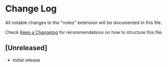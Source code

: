 # Change Log

All notable changes to the "notes" extension will be documented in this file.

Check [Keep a Changelog](http://keepachangelog.com/) for recommendations on how to structure this file.

## [Unreleased]

- Initial release